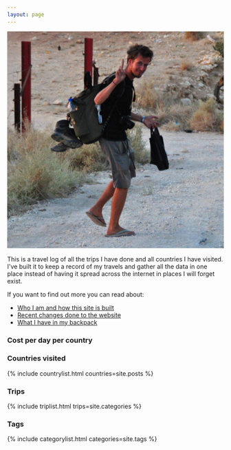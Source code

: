 ```yaml
---
layout: page
---
```


<div class="profile-photo"><img src="/images/profile.jpg" alt="Profile picture"></div>

This is a travel log of all the trips I have done and all countries I have
visited. I've built it to keep a record of my travels and gather all the data
in one place instead of having it spread across the internet in places I will
forget exist.

If you want to find out more you can read about:

- [Who I am and how this site is built](/about/)
- [Recent changes done to the website](/changes/)
- [What I have in my backpack](/backpack/)

### Cost per day per country

<div class="expenditure-chart front" data-title="" data-chart="perCountryCPD"></div>

### Countries visited

{% include countrylist.html countries=site.posts %}

### Trips

{% include triplist.html trips=site.categories %}

### Tags

{% include categorylist.html categories=site.tags %}
